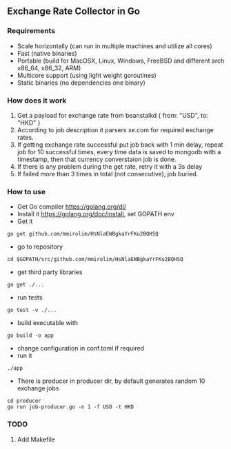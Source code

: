 ## Exchange Rate Collector in Go

### Requirements
- Scale horizontally (can run in multiple machines and utilize all cores)
- Fast (native binaries)
- Portable (build for MacOSX, Linux, Windows, FreeBSD and different arch x86_64, x86_32, ARM)
- Multicore support (using light weight goroutines)
- Static binaries (no dependencies one binary)

### How does it work

1. Get a payload for exchange rate from beanstalkd
  {
	from: "USD",
	to: "HKD"
  }
2. According to job description it parsers xe.com for required exchange rates.
3. If getting exchange rate successful put job back with 1 min delay, repeat job for 10 successful times, every time data is saved to mongodb with a timestamp, then that currency converstaion job is done.
4. If there is any problem during the get rate, retry it with a 3s delay
5. If failed more than 3 times in total (not consecutive), job buried.

### How to use
* Get Go compiler https://golang.org/dl/
* Install it https://golang.org/doc/install, set GOPATH env
* Get it
```
go get github.com/mmirolim/HsNlaEWBgkaYrFKu2BQHSQ
```
* go to repository
```
cd $GOPATH/src/github.com/mmirolim/HsNlaEWBgkaYrFKu2BQHSQ
```
* get third party libraries
```
go get ./...
```
* run tests
```
go test -v ./...
```
* build executable with
```
go build -o app
```

* change configuration in conf.toml if required
* run it
```
./app
```

* There is producer  in producer dir, by default generates random 10 exchange jobs
```
cd producer
go run job-producer.go -n 1 -f USD -t HKD
```

### TODO
1. Add Makefile

